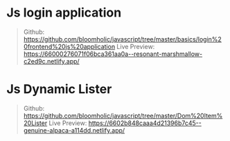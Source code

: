 # Js login application
> Github: https://github.com/bloomholic/javascript/tree/master/basics/login%20frontend%20js%20application Live Preview: https://66000276071f06bca361aa0a--resonant-marshmallow-c2ed9c.netlify.app/

# Js Dynamic Lister
> Github: https://github.com/bloomholic/javascript/tree/master/Dom%20Item%20Lister  Live Preview: https://6602b848caaa4d21396b7c45--genuine-alpaca-a114dd.netlify.app/
